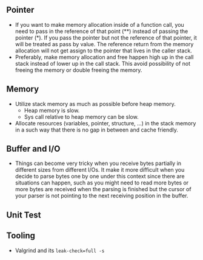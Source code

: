 ## Pointer

- If you want to make memory allocation inside of a function call, you need to 
pass in the reference of that point (**) instead of passing the pointer (*). If 
you pass the pointer but not the reference of that pointer, it will be treated 
as pass by value. The reference return from the memory allocation will not get 
assign to the pointer that lives in the caller stack.
- Preferably, make memory allocation and free happen high up in the call stack 
instead of lower up in the call stack. This avoid possibility of not freeing 
the memory or double freeing the memory.

## Memory

- Utilize stack memory as much as possible before heap memory.
    - Heap memory is slow.
    - Sys call relative to heap memory can be slow.
- Allocate resources (variables, pointer, structure, ...) in the stack memory 
in a such way that there is no gap in between and cache friendly.

## Buffer and I/O

- Things can become very tricky when you receive bytes partially in different 
sizes from different I/Os. It make it more difficult when you decide to parse 
bytes one by one under this context since there are situations can happen, such as 
you might need to read more bytes or more bytes are received when the parsing is 
finished but the cursor of your parser is not pointing to the next receiving 
position in the buffer.

## Unit Test

## Tooling

- Valgrind and its `leak-check=full -s`
